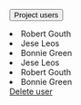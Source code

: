 <Button onclick={dropdown.toggle}>Project users<ChevronDownOutline class="ms-2 h-6 w-6 text-white dark:text-white" /></Button>
<div class="relative">
  <Dropdown {dropdownStatus} {closeDropdown} params={transitionParams} class="absolute -left-[190px] top-[45px] w-52 overflow-y-auto p-2 pb-3 text-sm">
    <div class="relative">
      <DropdownHeader>
        <div class="p-0">
          <Search size="md" class="pl-8" />
        </div>
      </DropdownHeader>
      <DropdownUl>
        <li class="rounded p-2 hover:bg-gray-100 dark:hover:bg-gray-600">
          <Checkbox>Robert Gouth</Checkbox>
        </li>
        <li class="rounded p-2 hover:bg-gray-100 dark:hover:bg-gray-600">
          <Checkbox>Jese Leos</Checkbox>
        </li>
        <li class="rounded p-2 hover:bg-gray-100 dark:hover:bg-gray-600">
          <Checkbox checked>Bonnie Green</Checkbox>
        </li>
        <li class="rounded p-2 hover:bg-gray-100 dark:hover:bg-gray-600">
          <Checkbox>Jese Leos</Checkbox>
        </li>
        <li class="rounded p-2 hover:bg-gray-100 dark:hover:bg-gray-600">
          <Checkbox>Robert Gouth</Checkbox>
        </li>
        <li class="rounded p-2 hover:bg-gray-100 dark:hover:bg-gray-600">
          <Checkbox>Bonnie Green</Checkbox>
        </li>
      </DropdownUl>
    </div>
    <DropdownFooter>
      <a href="/" class="-mb-1 flex items-center bg-gray-50 p-3 text-sm font-medium text-red-600 hover:bg-gray-100 hover:underline dark:bg-gray-700 dark:text-red-500 dark:hover:bg-gray-600">
        <UserRemoveSolid class="me-1 h-5 w-5" />Delete user
      </a>
    </DropdownFooter>
  </Dropdown>
</div>